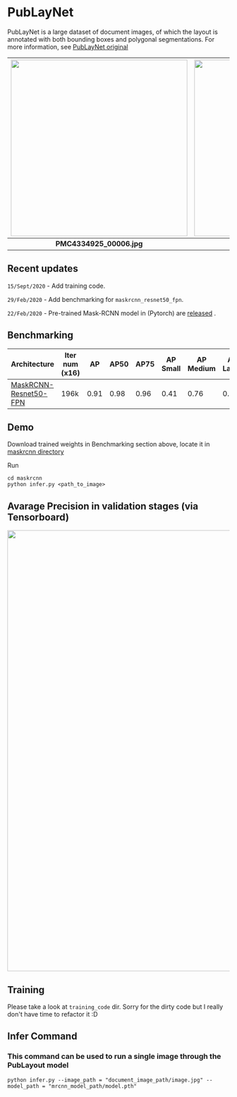 # PubLayNet

PubLayNet is a large dataset of document images, of which the layout is annotated with both bounding boxes and polygonal segmentations. For more information, see [PubLayNet original](https://github.com/ibm-aur-nlp/PubLayNet)


<img src="./example_images/PMC4334925_00006.jpg" width=400> | <img src="./example_images/PMC538274_00004.jpg" width=400> 
:-------------------------:|:-------------------------:
**PMC4334925_00006.jpg**  | **PMC538274_00004.jpg**



## Recent updates 

`15/Sept/2020` - Add training code.

`29/Feb/2020` - Add benchmarking for `maskrcnn_resnet50_fpn`.

`22/Feb/2020` - Pre-trained Mask-RCNN model in (Pytorch) are [released](maskrcnn) .



## Benchmarking

| Architecture  | Iter num (x16) | AP | AP50 | AP75 | AP Small | AP Medium | AP Large | MD5SUM |
| --- | --- | --- | --- | --- | --- | --- | --- | --- |
| [MaskRCNN-Resnet50-FPN](https://drive.google.com/file/d/1Jx2m_2I1d9PYzFRQ4gl82xQa-G7Vsnsl/view?usp=sharing)  | 196k  | 0.91| 0.98 | 0.96 | 0.41 | 0.76 | 0.95 | 393e6700095a673065fcecf5e8f264f7 |


## Demo

Download trained weights in Benchmarking section above, locate it in [maskrcnn directory](maskrcnn)

Run
```
cd maskrcnn
python infer.py <path_to_image>
```

## Avarage Precision in validation stages (via Tensorboard)

<img src="https://user-images.githubusercontent.com/24642166/75600546-066b6900-5ae3-11ea-9774-a0a0396e6fb1.png" width=1000>


## Training

Please take a look at `training_code` dir. Sorry for the dirty code but I really don't have time to refactor it :D 

## Infer Command
### This command can be used to run a single image through the PubLayout model
```
python infer.py --image_path = "document_image_path/image.jpg" --model_path = "mrcnn_model_path/model.pth"
```
